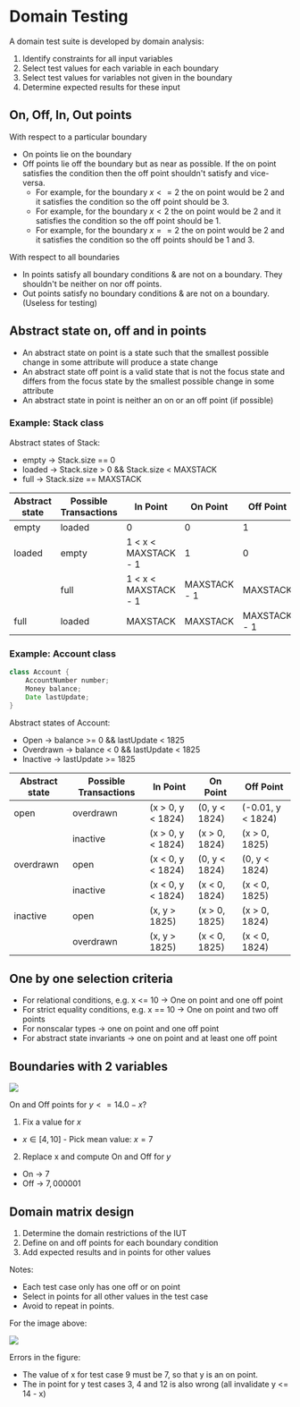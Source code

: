# Domain Testing

A domain test suite is developed by domain analysis:

1. Identify constraints for all input variables
2. Select test values for each variable in each boundary
3. Select test values for variables not given in the boundary
4. Determine expected results for these input

## On, Off, In, Out points

With respect to a particular boundary

- On points lie on the boundary
- Off points lie off the boundary but as near as possible. If the on point satisfies the condition then the off point shouldn't satisfy and vice-versa.
  - For example, for the boundary $x <= 2$ the on point would be $2$ and it satisfies the condition so the off point should be $3$.
  - For example, for the boundary $x < 2$ the on point would be $2$ and it satisfies the condition so the off point should be $1$.
  - For example, for the boundary $x == 2$ the on point would be $2$ and it satisfies the condition so the off points should be $1$ and $3$.

With respect to all boundaries

- In points satisfy all boundary conditions & are not on a boundary. They shouldn't be neither on nor off points.
- Out points satisfy no boundary conditions & are not on a boundary. (Useless for testing)

## Abstract state on, off and in points

- An abstract state on point is a state such that the smallest possible change in some attribute will produce a state change
- An abstract state off point is a valid state that is not the focus state and differs from the focus state by the smallest possible change in some attribute
- An abstract state in point is neither an on or an off point (if possible)

### Example: Stack class

Abstract states of Stack:

- empty -> Stack.size == 0
- loaded -> Stack.size > 0 && Stack.size < MAXSTACK
- full -> Stack.size == MAXSTACK

| Abstract state | Possible Transactions | In Point             | On Point     | Off Point    |
| -------------- | --------------------- | -------------------- | ------------ | ------------ |
| empty          | loaded                | 0                    | 0            | 1            |
| loaded         | empty                 | 1 < x < MAXSTACK - 1 | 1            | 0            |
|                | full                  | 1 < x < MAXSTACK - 1 | MAXSTACK - 1 | MAXSTACK     |
| full           | loaded                | MAXSTACK             | MAXSTACK     | MAXSTACK - 1 |

### Example: Account class

```java
class Account {
    AccountNumber number;
    Money balance;
    Date lastUpdate;
}
```

Abstract states of Account:

- Open -> balance >= 0 && lastUpdate < 1825
- Overdrawn -> balance < 0 && lastUpdate < 1825
- Inactive -> lastUpdate >= 1825

| Abstract state | Possible Transactions | In Point          | On Point      | Off Point         |
| -------------- | --------------------- | ----------------- | ------------- | ----------------- |
| open           | overdrawn             | (x > 0, y < 1824) | (0, y < 1824) | (-0.01, y < 1824) |
|                | inactive              | (x > 0, y < 1824) | (x > 0, 1824) | (x > 0, 1825)     |
| overdrawn      | open                  | (x < 0, y < 1824) | (0, y < 1824) | (0, y < 1824)     |
|                | inactive              | (x < 0, y < 1824) | (x < 0, 1824) | (x < 0, 1825)     |
| inactive       | open                  | (x, y > 1825)     | (x > 0, 1825) | (x > 0, 1824)     |
|                | overdrawn             | (x, y > 1825)     | (x < 0, 1825) | (x < 0, 1824)     |

## One by one selection criteria

- For relational conditions, e.g. x <= 10 -> One on point and one off point
- For strict equality conditions, e.g. x == 10 -> One on point and two off points
- For nonscalar types -> one on point and one off point
- For abstract state invariants -> one on point and at least one off point

## Boundaries with 2 variables

<img src="Imagens/boundary with 2 variables.png">

On and Off points for $y <= 14.0 - x$?

1. Fix a value for $x$

- $x \in [4, 10]$ - Pick mean value: $x = 7$

2. Replace x and compute On and Off for $y$

- On -> $7$
- Off -> $7,000001$

## Domain matrix design

1. Determine the domain restrictions of the IUT
2. Define on and off points for each boundary condition
3. Add expected results and in points for other values

Notes:

- Each test case only has one off or on point
- Select in points for all other values in the test case
- Avoid to repeat in points.

For the image above:

<img src="Imagens/Domain matrix.png">

Errors in the figure:

- The value of x for test case 9 must be 7, so that y is an on point.
- The in point for y test cases 3, 4 and 12 is also wrong (all invalidate y <= 14 - x)
